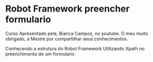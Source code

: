 # Robot Framework preencher formulario

Curso Apresentado pela, Bianca Campos, no youtube.
O meu muito obrigado, a Mestre por compartilhar seus conhecimentos.

Conhecendo a estrutura do Robot Framework 
Utilizando Xpath no preenchimento de um formulario
